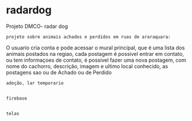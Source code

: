 # radardog

Projeto DMCO- radar dog

    projeto sobre animais achados e perdidos em ruas de araraquara:


O usuario cria conta e pode acessar o mural principal, que é uma lista dos animais postados na regiao, cada postagem é possivel entrar em contato, ou tem informaçoes de contato, é possivel fazer uma nova postagem, com nome do cachorro, descrição, imagem e ultimo local conhecido, as postagens sao ou de Achado ou de Perdido

    adoção, lar temporario


    firebase
    
    
    telas
